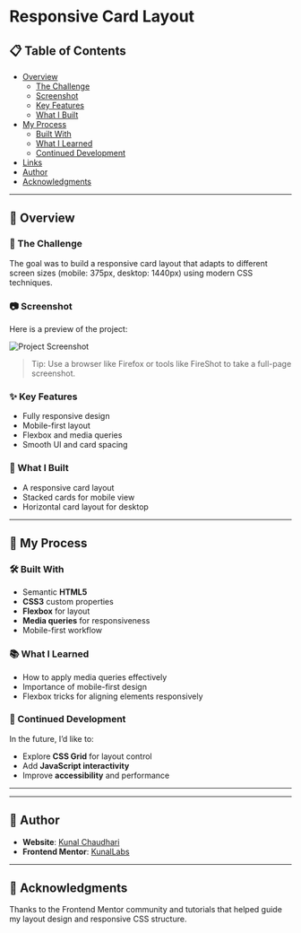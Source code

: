 # Responsive Card Layout

## 📋 Table of Contents

- [Overview](#overview)
  - [The Challenge](#the-challenge)
  - [Screenshot](#screenshot)
  - [Key Features](#key-features)
  - [What I Built](#what-i-built)
- [My Process](#my-process)
  - [Built With](#built-with)
  - [What I Learned](#what-i-learned)
  - [Continued Development](#continued-development)
- [Links](#links)
- [Author](#author)
- [Acknowledgments](#acknowledgments)

---

## 🧾 Overview

### 📌 The Challenge

The goal was to build a responsive card layout that adapts to different screen sizes (mobile: 375px, desktop: 1440px) using modern CSS techniques.

### 📷 Screenshot

Here is a preview of the project:

![Project Screenshot](./Screenshot/Screenshot001.jpg.jpg)

> Tip: Use a browser like Firefox or tools like FireShot to take a full-page screenshot.

### ✨ Key Features

- Fully responsive design
- Mobile-first layout
- Flexbox and media queries
- Smooth UI and card spacing

### 🔨 What I Built

- A responsive card layout
- Stacked cards for mobile view
- Horizontal card layout for desktop

---

## 🔧 My Process

### 🛠️ Built With

- Semantic **HTML5**
- **CSS3** custom properties
- **Flexbox** for layout
- **Media queries** for responsiveness
- Mobile-first workflow

### 📚 What I Learned

- How to apply media queries effectively
- Importance of mobile-first design
- Flexbox tricks for aligning elements responsively

### 🚀 Continued Development

In the future, I’d like to:

- Explore **CSS Grid** for layout control
- Add **JavaScript interactivity**
- Improve **accessibility** and performance

---
---

## 👤 Author

- **Website**: [Kunal Chaudhari](https://kunallabs.github.io/Portfolio/)
- **Frontend Mentor**: [KunalLabs](https://www.frontendmentor.io/profile/KunalLabs)

---

## 🙏 Acknowledgments

Thanks to the Frontend Mentor community and tutorials that helped guide my layout design and responsive CSS structure.